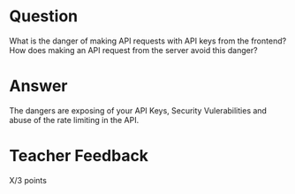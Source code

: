 # Question

What is the danger of making API requests with API keys from the frontend? How does making an API request from the server avoid this danger?

# Answer
The dangers are exposing of your API Keys, Security Vulerabilities and abuse of the rate limiting in the API.

# Teacher Feedback

X/3 points